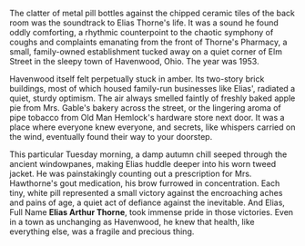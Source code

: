 The clatter of metal pill bottles against the chipped ceramic tiles of the back room was the soundtrack to Elias Thorne's life. It was a sound he found oddly comforting, a rhythmic counterpoint to the chaotic symphony of coughs and complaints emanating from the front of Thorne's Pharmacy, a small, family-owned establishment tucked away on a quiet corner of Elm Street in the sleepy town of Havenwood, Ohio. The year was 1953.

Havenwood itself felt perpetually stuck in amber. Its two-story brick buildings, most of which housed family-run businesses like Elias', radiated a quiet, sturdy optimism. The air always smelled faintly of freshly baked apple pie from Mrs. Gable's bakery across the street, or the lingering aroma of pipe tobacco from Old Man Hemlock's hardware store next door. It was a place where everyone knew everyone, and secrets, like whispers carried on the wind, eventually found their way to your doorstep.

This particular Tuesday morning, a damp autumn chill seeped through the ancient windowpanes, making Elias huddle deeper into his worn tweed jacket. He was painstakingly counting out a prescription for Mrs. Hawthorne's gout medication, his brow furrowed in concentration. Each tiny, white pill represented a small victory against the encroaching aches and pains of age, a quiet act of defiance against the inevitable. And Elias, Full Name **Elias Arthur Thorne**, took immense pride in those victories. Even in a town as unchanging as Havenwood, he knew that health, like everything else, was a fragile and precious thing.
